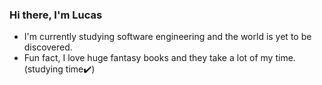 ### Hi there, I'm Lucas

- I'm currently studying software engineering and the world is yet to be discovered.
- Fun fact, I love huge fantasy books and they take a lot of my time. (studying time:heavy_check_mark:)
